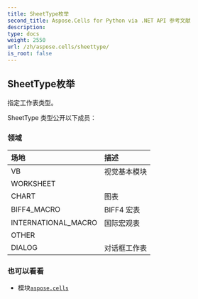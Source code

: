 ```yaml
---
title: SheetType枚举
second_title: Aspose.Cells for Python via .NET API 参考文献
description:
type: docs
weight: 2550
url: /zh/aspose.cells/sheettype/
is_root: false
---
```

## SheetType枚举
指定工作表类型。



SheetType 类型公开以下成员：

### 领域
|场地|描述|
| :- | :- |
| VB |视觉基本模块|
| WORKSHEET |  |
| CHART |图表|
| BIFF4_MACRO |BIFF4 宏表|
| INTERNATIONAL_MACRO |国际宏观表|
| OTHER |  |
| DIALOG |对话框工作表|



### 也可以看看
* 模块[`aspose.cells`](..)
